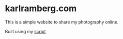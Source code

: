 # karlramberg.com

This is a simple website to share my photography online.

Built using my [script](https://github.com/karlramberg/website_builder)
